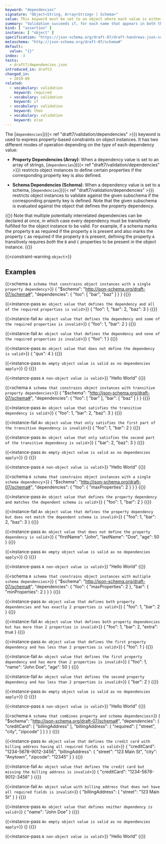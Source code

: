 ```yaml
---
keyword: "dependencies"
signature: "Object<String, Array<String> | Schema>"
value: This keyword must be set to an object where each value is either an array of unique strings or a valid JSON Schema
summary: "Validation succeeds if, for each name that appears in both the instance and as a name within this keyword's value, either every item in the corresponding array is also the name of a property in the instance or the corresponding subschema successfully evaluates against the instance."
kind: [ "assertion" ]
instance: [ "object" ]
specification: "https://json-schema.org/draft-07/draft-handrews-json-schema-validation-01#rfc.section.6.5.7"
metaschema: "http://json-schema.org/draft-07/schema#"
default:
  value: "{}"
index: -3
tests:
  - draft7/dependencies.json
introduced_in: draft3
changed_in:
  - 2019-09
related:
  - vocabulary: validation
    keyword: required
  - vocabulary: validation
    keyword: if
  - vocabulary: validation
    keyword: then
  - vocabulary: validation
    keyword: else
---
```


The [`dependencies`]({{< ref "draft7/validation/dependencies" >}}) keyword is
used to express property-based constraints on object instances. It has two
different modes of operation depending on the type of each dependency value:

- **Property Dependencies (Array)**: When a dependency value is set to an array
  of strings, [`dependencies`]({{< ref "draft7/validation/dependencies" >}})
  restricts object instances to define certain properties if the corresponding
  property key is also defined.

- **Schema Dependencies (Schema)**: When a dependency value is set to a schema,
  [`dependencies`]({{< ref "draft7/validation/dependencies" >}}) restricts
  object instances to validate against the given subschema if the corresponding
  property key is defined. Note that the given subschema is evaluated against
  the object that defines the property dependency.

{{<common-pitfall>}} Note that multiple potentially interrelated dependencies
can be declared at once, in which case every dependency must be transitively
fulfilled for the object instance to be valid. For example, if a schema marks
the property `B` as required if the property `A` is present and also marks the
property `C` as required if the property `B` is present, defining the property
`A` transitively requires _both_ the `B` and `C` properties to be present in
the object instance.  {{</common-pitfall>}}

{{<constraint-warning `object`>}}

## Examples

{{<schema `A schema that constrains object instances with a single property dependency`>}}
{
  "$schema": "http://json-schema.org/draft-07/schema#",
  "dependencies": {
    "foo": [ "bar", "baz" ]
  }
}
{{</schema>}}

{{<instance-pass `An object value that defines the dependency and all of the required properties is valid`>}}
{ "foo": 1, "bar": 2, "baz": 3 }
{{</instance-pass>}}

{{<instance-fail `An object value that defines the dependency and some of the required properties is invalid`>}}
{ "foo": 1, "bar": 2 }
{{</instance-fail>}}

{{<instance-fail `An object value that defines the dependency and none of the required properties is invalid`>}}
{ "foo": 1 }
{{</instance-fail>}}

{{<instance-pass `An object value that does not define the dependency is valid`>}}
{ "qux": 4 }
{{</instance-pass>}}

{{<instance-pass `An empty object value is valid as no dependencies apply`>}}
{}
{{</instance-pass>}}

{{<instance-pass `A non-object value is valid`>}}
"Hello World"
{{</instance-pass>}}

{{<schema `A schema that constrains object instances with transitive property dependencies`>}}
{
  "$schema": "http://json-schema.org/draft-07/schema#",
  "dependencies": {
    "foo": [ "bar" ],
    "bar": [ "baz" ]
  }
}
{{</schema>}}

{{<instance-pass `An object value that satisfies the transitive dependency is valid`>}}
{ "foo": 1, "bar": 2, "baz": 3 }
{{</instance-pass>}}

{{<instance-fail `An object value that only satisfies the first part of the transitive dependency is invalid`>}}
{ "foo": 1, "bar": 2 }
{{</instance-fail>}}

{{<instance-pass `An object value that only satisfies the second part of the transitive dependency is valid`>}}
{ "bar": 2, "baz": 3 }
{{</instance-pass>}}

{{<instance-pass `An empty object value is valid as no dependencies apply`>}}
{}
{{</instance-pass>}}

{{<instance-pass `A non-object value is valid`>}}
"Hello World"
{{</instance-pass>}}

{{<schema `A schema that constrains object instances with a single schema dependency`>}}
{
  "$schema": "http://json-schema.org/draft-07/schema#",
  "dependencies": {
    "foo": { "maxProperties": 2 }
  }
}
{{</schema>}}

{{<instance-pass `An object value that defines the property dependency and matches the dependent schema is valid`>}}
{ "foo": 1, "bar": 2 }
{{</instance-pass>}}

{{<instance-fail `An object value that defines the property dependency but does not match the dependent schema is invalid`>}}
{ "foo": 1, "bar": 2, "baz": 3 }
{{</instance-fail>}}

{{<instance-pass `An object value that does not define the property dependency is valid`>}}
{ "firstName": "John", "lastName": "Doe", "age": 50 }
{{</instance-pass>}}

{{<instance-pass `An empty object value is valid as no dependencies apply`>}}
{}
{{</instance-pass>}}

{{<instance-pass `A non-object value is valid`>}}
"Hello World"
{{</instance-pass>}}

{{<schema `A schema that constrains object instances with multiple schema dependencies`>}}
{
  "$schema": "http://json-schema.org/draft-07/schema#",
  "dependencies": {
    "foo": { "maxProperties": 2 },
    "bar": { "minProperties": 2 }
  }
}
{{</schema>}}

{{<instance-pass `An object value that defines both property dependencies and has exactly 2 properties is valid`>}}
{ "foo": 1, "bar": 2 }
{{</instance-pass>}}

{{<instance-fail `An object value that defines both property dependencies but has more than 2 properties is invalid`>}}
{ "foo": 1, "bar": 2, "extra": true }
{{</instance-fail>}}

{{<instance-pass `An object value that defines the first property dependency and has less than 2 properties is valid`>}}
{ "foo": 1 }
{{</instance-pass>}}

{{<instance-fail `An object value that defines the first property dependency and has more than 2 properties is invalid`>}}
{ "foo": 1, "name": "John Doe", "age": 50 }
{{</instance-fail>}}

{{<instance-fail `An object value that defines the second property dependency and has less than 2 properties is invalid`>}}
{ "bar": 2 }
{{</instance-fail>}}

{{<instance-pass `An empty object value is valid as no dependencies apply`>}}
{}
{{</instance-pass>}}

{{<instance-pass `A non-object value is valid`>}}
"Hello World"
{{</instance-pass>}}

{{<schema `A schema that combines property and schema dependencies`>}}
{
  "$schema": "http://json-schema.org/draft-07/schema#",
  "dependencies": {
    "creditCard": [ "billingAddress" ],
    "billingAddress": { "required": [ "street", "city", "zipcode" ] }
  }
}
{{</schema>}}

{{<instance-pass `An object value that defines the credit card with billing address having all required fields is valid`>}}
{
  "creditCard": "1234-5678-9012-3456",
  "billingAddress": {
    "street": "123 Main St",
    "city": "Anytown",
    "zipcode": "12345"
  }
}
{{</instance-pass>}}

{{<instance-fail `An object value that defines the credit card but missing the billing address is invalid`>}}
{ "creditCard": "1234-5678-9012-3456" }
{{</instance-fail>}}

{{<instance-fail `An object value with billing address that does not have all required fields is invalid`>}}
{
  "billingAddress": {
    "street": "123 Main St"
  }
}
{{</instance-fail>}}

{{<instance-pass `An object value that defines neither dependency is valid`>}}
{ "name": "John Doe" }
{{</instance-pass>}}

{{<instance-pass `An empty object value is valid as no dependencies apply`>}}
{}
{{</instance-pass>}}

{{<instance-pass `A non-object value is valid`>}}
"Hello World"
{{</instance-pass>}}
